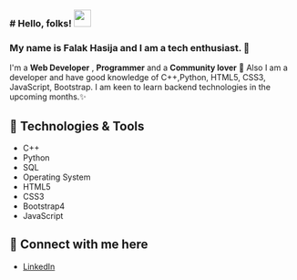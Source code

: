 ### # Hello, folks! <img src="https://raw.githubusercontent.com/MartinHeinz/MartinHeinz/master/wave.gif" width="30px">
<b><h3>My name is Falak Hasija and I am a tech enthusiast. 🧐</h3></b>

I'm a <b>Web Developer</b> , <b>Programmer</b> and a <b>Community lover</b> 💖 Also I am a developer and have good knowledge of C++,Python, HTML5, CSS3, JavaScript, Bootstrap. I am keen to learn backend technologies in the upcoming months.✨



<h2>🔧 Technologies & Tools</h2>
<ul>
  <li>
C++</li>
<li>Python</li>
<li>SQL</li>
<li>Operating System</li>
<li>HTML5</li>
<li>CSS3</li>
<li>Bootstrap4</li>
<li>JavaScript</li>
  </ul>
  
  
  
  <h2>🤝 Connect with me here</h2>
  <ul>
  <li><a href="https://www.linkedin.com/in/falak-hasija-7b670018a/">LinkedIn</a></li>
  </ul>

<!--
**falakhasija/falakhasija** is a ✨ _special_ ✨ repository because its `README.md` (this file) appears on your GitHub profile.

Here are some ideas to get you started:

- 🔭 I’m currently working on ...
- 🌱 I’m currently learning ...
- 👯 I’m looking to collaborate on ...
- 🤔 I’m looking for help with ...
- 💬 Ask me about ...
- 📫 How to reach me: ...
- 😄 Pronouns: ...
- ⚡ Fun fact: ...
-->
